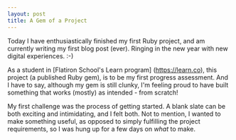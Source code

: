 ```yaml
---
layout: post
title: A Gem of a Project
---
```


Today I have enthusiastically finished my first Ruby project, and am currently writing my first blog post (ever).  Ringing in the new year with new digital experiences.  :-)

As a student in [Flatiron School's Learn program] (https://learn.co), this project (a published Ruby gem), is to be my first progress assessment.  And I have to say, although my gem is still clunky, I'm feeling proud to have built something that works (mostly) as intended - from scratch!  

My first challenge was the process of getting started.  A blank slate can be both exciting and intimidating, and I felt both. Not to mention, I wanted to make something useful, as opposed to simply fulfilling the project requirements, so I was hung up for a few days on *what* to make. 



